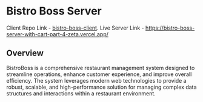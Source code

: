 # Bistro Boss Server 
Client Repo Link - [bistro-boss-client](https://github.com/khadija-urmi/new-bistro-boss2-client).
Live Server Link - https://bistro-boss-server-with-cart-part-4-zeta.vercel.app/


## Overview
BistroBoss is a comprehensive restaurant management system designed to streamline operations, enhance customer experience, and improve overall efficiency. The system leverages modern web technologies to provide a robust, scalable, and high-performance solution for managing complex data structures and interactions within a restaurant environment.


